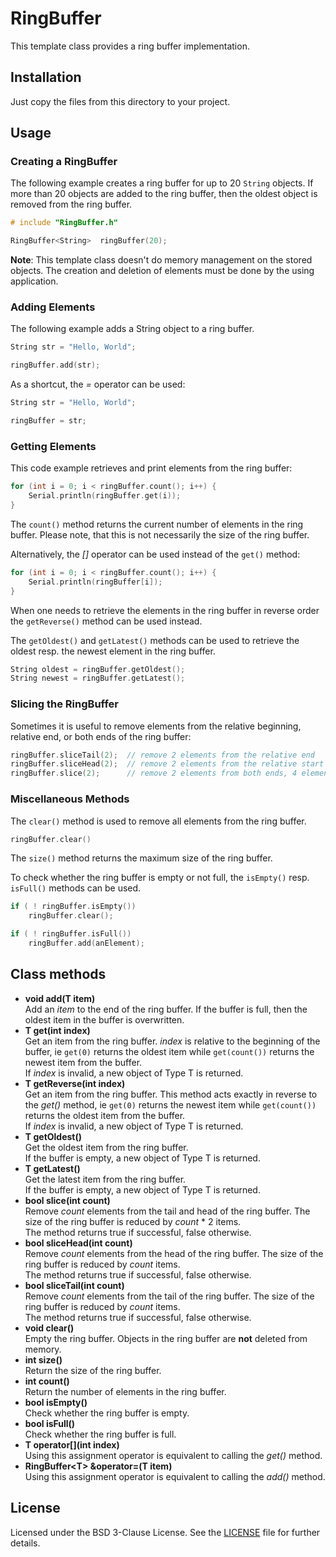 # RingBuffer

This template class provides a ring buffer implementation.

## Installation

Just copy the files from this directory to your project.

## Usage

### Creating a RingBuffer

The following example creates a ring buffer for up to 20 ```String``` objects. If more than 20 objects are added to the ring buffer, then the oldest object is removed from the ring buffer.


```cpp
# include "RingBuffer.h"

RingBuffer<String>	ringBuffer(20);
```

**Note**: This template class doesn't do memory management on the stored objects. The creation and deletion of elements must be done by the using application.

### Adding Elements

The following example adds a String object to a ring buffer.

```cpp
String str = "Hello, World";

ringBuffer.add(str);
```

As a shortcut, the *=* operator can be used:

```cpp
String str = "Hello, World";

ringBuffer = str;
```

### Getting Elements

This code example retrieves and print elements from the ring buffer:

```cpp
for (int i = 0; i < ringBuffer.count(); i++) {
	Serial.println(ringBuffer.get(i));
}
```

The ``count()`` method returns the current number of elements in the ring buffer. Please note, that this is not necessarily the size of the ring buffer.

Alternatively, the *[]* operator can be used instead of the ``get()`` method:

```cpp
for (int i = 0; i < ringBuffer.count(); i++) {
	Serial.println(ringBuffer[i]);
}
```

When one needs to retrieve the elements in the ring buffer in reverse order the ``getReverse()`` method can be used instead.

The ``getOldest()`` and ``getLatest()`` methods can be used to retrieve the oldest resp. the newest element in the ring buffer.

```cpp
String oldest = ringBuffer.getOldest();
String newest = ringBuffer.getLatest();
```

### Slicing the RingBuffer

Sometimes it is useful to remove elements from the relative beginning, relative end, or both ends of the ring buffer:

```cpp
ringBuffer.sliceTail(2);  // remove 2 elements from the relative end
ringBuffer.sliceHead(2);  // remove 2 elements from the relative start
ringBuffer.slice(2);      // remove 2 elements from both ends, 4 elements overall
```

### Miscellaneous Methods

The ``clear()`` method is used to remove all elements from the ring buffer.

```cpp
ringBuffer.clear()
```

The ``size()`` method returns the maximum size of the ring buffer.

To check whether the ring buffer is empty or not full, the ``isEmpty()`` resp. ``isFull()`` methods can be used.

```cpp
if ( ! ringBuffer.isEmpty())
    ringBuffer.clear();

if ( ! ringBuffer.isFull())
    ringBuffer.add(anElement);
```

## Class methods
- **void add(T item)**  
Add an *item* to the end of the ring buffer. If the buffer is full, then the oldest item in the buffer is overwritten.
- **T get(int index)**  
Get an item from the ring buffer. *index* is relative to the beginning of the buffer, ie ```get(0)``` returns the oldest item while ```get(count())``` returns the newest item from the buffer.  
If *index* is invalid, a new object of Type T is returned.
- **T getReverse(int index)**  
Get an item from the ring buffer. This method acts exactly in reverse to the *get()* method, ie ```get(0)``` returns the newest item while ```get(count())``` returns the oldest item from the buffer.  
If *index* is invalid, a new object of Type T is returned.
- **T getOldest()**  
Get the oldest item from the ring buffer.  
If the buffer is empty, a new object of Type T is returned.
- **T getLatest()**  
Get the latest item from the ring buffer.  
If the buffer is empty, a new object of Type T is returned.
- **bool slice(int count)**  
Remove *count* elements from the tail and head of the ring buffer. The size of the ring buffer is reduced by *count* * 2 items.  
The method returns true if successful, false otherwise.
- **bool sliceHead(int count)**  
Remove *count* elements from the head of the ring buffer. The size of the ring buffer is reduced by *count* items.  
The method returns true if successful, false otherwise.
- **bool sliceTail(int count)**  
Remove *count* elements from the tail of the ring buffer. The size of the ring buffer is reduced by *count* items.  
The method returns true if successful, false otherwise.
- **void clear()**  
Empty the ring buffer. Objects in the ring buffer are **not** deleted from memory.
- **int size()**  
Return the size of the ring buffer.
- **int count()**  
Return the number of elements in the ring buffer.
- **bool isEmpty()**  
Check whether the ring buffer is empty.
- **bool isFull()**  
Check whether the ring buffer is full.
- **T operator[](int index)**  
Using this assignment operator is equivalent to calling the *get()* method.
- **RingBuffer&lt;T> &operator=(T item)**  
Using this assignment operator is equivalent to calling the *add()* method.

## License
 Licensed under the BSD 3-Clause License. See the [LICENSE](../LICENSE) file for further details.
